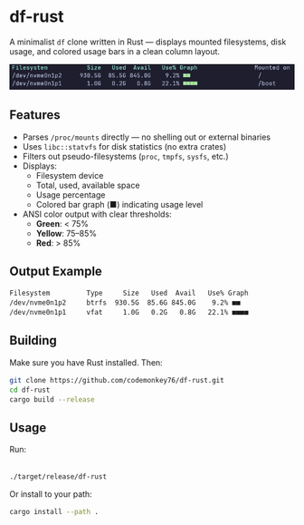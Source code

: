 # df-rust

A minimalist `df` clone written in Rust — displays mounted filesystems, disk
usage, and colored usage bars in a clean column layout.

![screenshot](screenshot.png) <!-- Optional if you add one -->

## Features

- Parses `/proc/mounts` directly — no shelling out or external binaries
- Uses `libc::statvfs` for disk statistics (no extra crates)
- Filters out pseudo-filesystems (`proc`, `tmpfs`, `sysfs`, etc.)
- Displays:
  - Filesystem device
  - Total, used, available space
  - Usage percentage
  - Colored bar graph (■) indicating usage level
- ANSI color output with clear thresholds:
  - **Green**: < 75%
  - **Yellow**: 75–85%
  - **Red**: > 85%

## Output Example

```bash
Filesystem         Type     Size   Used  Avail   Use% Graph             Mounted on
/dev/nvme0n1p2     btrfs  930.5G  85.6G 845.0G    9.2% ■■                /
/dev/nvme0n1p1     vfat     1.0G   0.2G   0.8G   22.1% ■■■■              /boot
```

## Building

Make sure you have Rust installed. Then:

```bash
git clone https://github.com/codemonkey76/df-rust.git
cd df-rust
cargo build --release
```

## Usage

Run:

```bash

./target/release/df-rust
```

Or install to your path:

```bash
cargo install --path .
```
